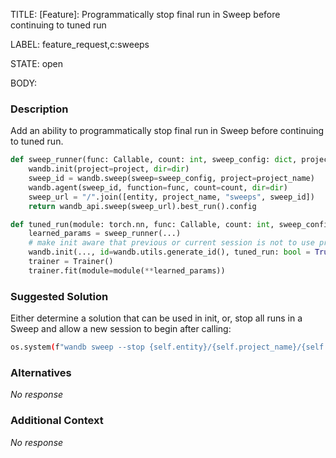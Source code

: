 TITLE:
[Feature]: Programmatically stop final run in Sweep before continuing to tuned run

LABEL:
feature_request,c:sweeps

STATE:
open

BODY:
### Description

Add an ability to programmatically stop final run in Sweep before continuing to tuned run.


```python
def sweep_runner(func: Callable, count: int, sweep_config: dict, project: str, dir: str):
    wandb.init(project=project, dir=dir)
    sweep_id = wandb.sweep(sweep=sweep_config, project=project_name)
    wandb.agent(sweep_id, function=func, count=count, dir=dir)
    sweep_url = "/".join([entity, project_name, "sweeps", sweep_id])
    return wandb_api.sweep(sweep_url).best_run().config

def tuned_run(module: torch.nn, func: Callable, count: int, sweep_config: dict, project: str, dir: str):
    learned_params = sweep_runner(...)
    # make init aware that previous or current session is not to use previous run_id
    wandb.init(..., id=wandb.utils.generate_id(), tuned_run: bool = True)
    trainer = Trainer()
    trainer.fit(module=module(**learned_params))
```

### Suggested Solution

Either determine a solution that can be used in init, or, stop all runs in a Sweep and allow a new session to begin after calling:

```sh
os.system(f"wandb sweep --stop {self.entity}/{self.project_name}/{self.sweep_id}")
```

### Alternatives

_No response_

### Additional Context

_No response_

